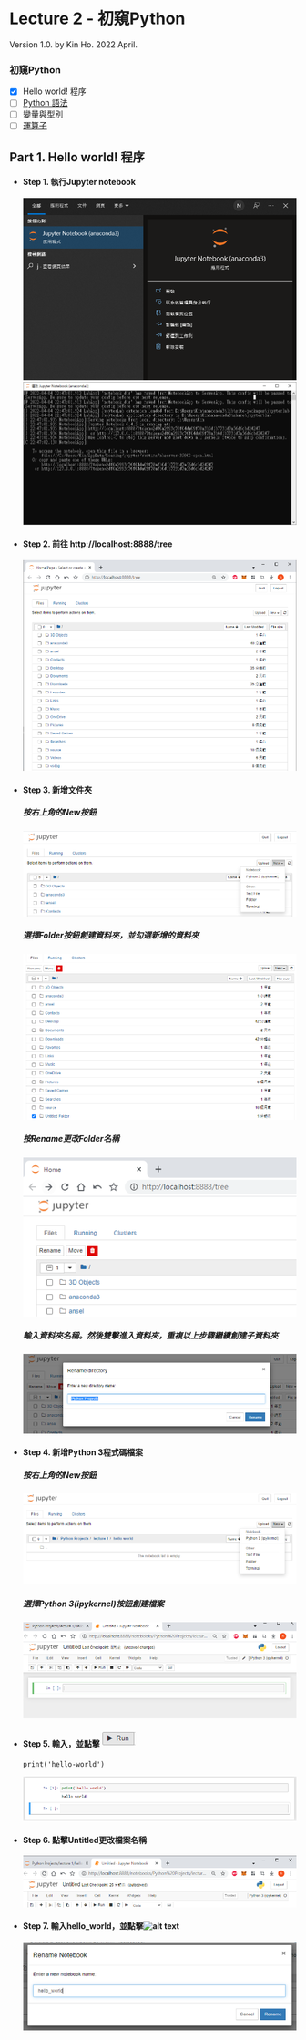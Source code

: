 # Lecture 2 - 初窺Python

Version 1.0.  by Kin Ho. 
2022 April. 

### 初窺Python
- [x] Hello world! 程序
- [ ] [Python 語法](#syntax)
- [ ] [變量與型別](#types-and-variables)
- [ ] [運算子](#operators)

## Part 1. Hello world! 程序 

- #### Step 1. 執行Jupyter notebook
  ![alt text](https://raw.githubusercontent.com/nacky012001/Python-tutorials/main/lecture%202/images/jupyter-notebook.PNG)
  ![alt text](https://raw.githubusercontent.com/nacky012001/Python-tutorials/main/lecture%202/images/jupyter-notebook-server.PNG) 

- #### Step 2. 前往 http://localhost:8888/tree
  ![alt text](https://raw.githubusercontent.com/nacky012001/Python-tutorials/main/lecture%202/images/jupyter-notebook-interface.PNG)

- #### Step 3. 新增文件夾
  ##### 按右上角的New按鈕
  ![alt text](https://raw.githubusercontent.com/nacky012001/Python-tutorials/main/lecture%202/images/jupyter-notebook-new-folder1.PNG)
  ##### 選擇Folder按鈕創建資料夾，並勾選新增的資料夾
  ![alt text](https://raw.githubusercontent.com/nacky012001/Python-tutorials/main/lecture%202/images/jupyter-notebook-new-folder2.PNG)
  ##### 按Rename更改Folder名稱
  ![alt text](https://raw.githubusercontent.com/nacky012001/Python-tutorials/main/lecture%202/images/jupyter-notebook-new-rename.PNG)
  ##### 輸入資料夾名稱。然後雙擊進入資料夾，重複以上步驟繼續創建子資料夾
  ![alt text](https://raw.githubusercontent.com/nacky012001/Python-tutorials/main/lecture%202/images/jupyter-notebook-new-rename2.PNG)
 
- #### Step 4. 新增Python 3程式碼檔案
  ##### 按右上角的New按鈕
  ![alt text](https://raw.githubusercontent.com/nacky012001/Python-tutorials/main/lecture%202/images/jupyter-notebook-create-python.PNG)
  ##### 選擇Python 3(ipykernel)按鈕創建檔案
  ![alt text](https://raw.githubusercontent.com/nacky012001/Python-tutorials/main/lecture%202/images/jupyter-notebook-create-python2.PNG)

- #### Step 5. 輸入，並點擊 ![alt text](https://raw.githubusercontent.com/nacky012001/Python-tutorials/main/lecture%202/images/run-button.PNG)
  ```
  print('hello-world')
  ```
  ![alt text](https://raw.githubusercontent.com/nacky012001/Python-tutorials/main/lecture%202/images/hello-world.PNG)
 
- #### Step 6. 點擊Untitled更改檔案名稱
  ![alt text](https://raw.githubusercontent.com/nacky012001/Python-tutorials/main/lecture%202/images/rename-py1.PNG)
  
- #### Step 7. 輸入hello_world，並點擊![alt text](https://raw.githubusercontent.com/nacky012001/Python-tutorials/main/lecture%202/images/rename.PNG)
  ![alt text](https://raw.githubusercontent.com/nacky012001/Python-tutorials/main/lecture%202/images/rename-py2.PNG)
